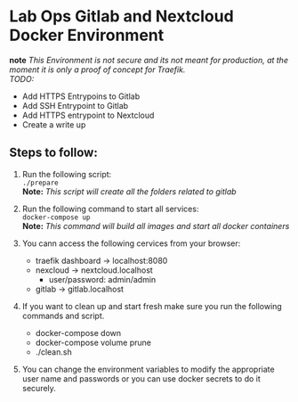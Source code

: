 # Lab Ops Gitlab and Nextcloud Docker Environment

**note**
*This Environment is not secure and its not meant for production, at the moment it is only a proof of concept for Traefik.* <br/>
*TODO:* <br/>
- Add HTTPS Entrypoins to Gitlab
- Add SSH Entrypoint to Gitlab
- Add HTTPS entrypoint to Nextcloud 
- Create a write up

## Steps to follow:
1. Run the following script: <br/>
`./prepare` <br/>
**Note:** 
*This script will create all the folders related to gitlab* <br/>

2. Run the following command to start all services: <br/>
`docker-compose up`<br/>
**Note:** 
*This command will build all images and start all docker containers* <br/>

3. You cann access the following cervices from your browser: <br/>
    - traefik dashboard -> localhost:8080  
    - nexcloud -> nextcloud.localhost
        - user/password: admin/admin
    - gitlab -> gitlab.localhost

4. If you want to clean up and start fresh make sure you run the following commands and script. <br/>
    - docker-compose down
    - docker-compose volume prune
    - ./clean.sh

4. You can change the environment variables to modify the appropriate user name and passwords or you can use docker secrets to do it securely. <br/>
